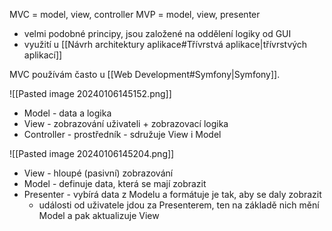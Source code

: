 MVC = model, view, controller
MVP = model, view, presenter
- velmi podobné principy, jsou založené na oddělení logiky od GUI
- využití u [[Návrh architektury aplikace#Třívrstvá aplikace|třívrstvých aplikací]] 

MVC používám často u [[Web Development#Symfony|Symfony]].  

![[Pasted image 20240106145152.png]]
- Model - data a logika
- View - zobrazování uživateli + zobrazovací logika
- Controller - prostředník - sdružuje View i Model

![[Pasted image 20240106145204.png]]
- View - hloupé (pasivní) zobrazování
- Model - definuje data, která se mají zobrazit
- Presenter - vybírá data z Modelu a formátuje je tak, aby se daly zobrazit
	- události od uživatele jdou za Presenterem, ten na základě nich mění Model a pak aktualizuje View
